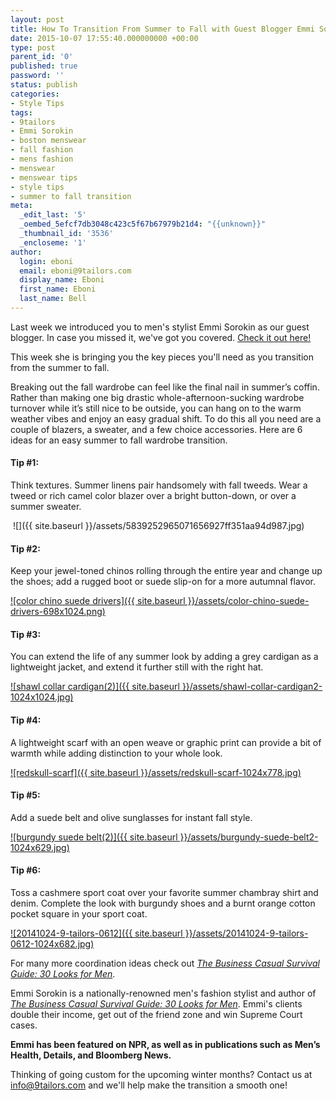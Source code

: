```yaml
---
layout: post
title: How To Transition From Summer to Fall with Guest Blogger Emmi Sorokin
date: 2015-10-07 17:55:40.000000000 +00:00
type: post
parent_id: '0'
published: true
password: ''
status: publish
categories:
- Style Tips
tags:
- 9tailors
- Emmi Sorokin
- boston menswear
- fall fashion
- mens fashion
- menswear
- menswear tips
- style tips
- summer to fall transition
meta:
  _edit_last: '5'
  _oembed_5efcf7db3048c423c5f67b67979b21d4: "{{unknown}}"
  _thumbnail_id: '3536'
  _encloseme: '1'
author:
  login: eboni
  email: eboni@9tailors.com
  display_name: Eboni
  first_name: Eboni
  last_name: Bell
---
```

Last week we introduced you to men's stylist Emmi Sorokin as our guest blogger. In case you missed it, we've got you covered. [Check it out here!](http://blog.9tailors.com/2015/10/meet-mens-fashion-stylist-guest-blogger-emmi-sorokin/)

This week she is bringing you the key pieces you'll need as you transition from the summer to fall.

Breaking out the fall wardrobe can feel like the final nail in summer’s coffin. Rather than making one big drastic whole-afternoon-sucking wardrobe turnover while it’s still nice to be outside, you can hang on to the warm weather vibes and enjoy an easy gradual shift. To do this all you need are a couple of blazers, a sweater, and a few choice accessories. Here are 6 ideas for an easy summer to fall wardrobe transition.

#### Tip #1:

Think textures. Summer linens pair handsomely with fall tweeds. Wear a tweed or rich camel color blazer over a bright button-down, or over a summer sweater.

 ![]({{ site.baseurl }}/assets/5839252965071656927ff351aa94d987.jpg)[  
](http://blog.9tailors.com/uploads/2015/10/20150526-9tailors-1466.jpg)

#### Tip #2:

Keep your jewel-toned chinos rolling through the entire year and change up the shoes; add a rugged boot or suede slip-on for a more autumnal flavor.

[![color chino suede drivers]({{ site.baseurl }}/assets/color-chino-suede-drivers-698x1024.png)](http://blog.9tailors.com/uploads/2015/10/color-chino-suede-drivers.png)

#### Tip #3:

You can extend the life of any summer look by adding a grey cardigan as a lightweight jacket, and extend it further still with the right hat.

[![shawl collar cardigan(2)]({{ site.baseurl }}/assets/shawl-collar-cardigan2-1024x1024.jpg)](http://blog.9tailors.com/uploads/2015/10/shawl-collar-cardigan2.jpg)

#### Tip #4:

A lightweight scarf with an open weave or graphic print can provide a bit of warmth while adding distinction to your whole look.

[![redskull-scarf]({{ site.baseurl }}/assets/redskull-scarf-1024x778.jpg)](http://blog.9tailors.com/uploads/redskull-scarf.jpg)

#### Tip #5:

Add a suede belt and olive sunglasses for instant fall style.

[![burgundy suede belt(2)]({{ site.baseurl }}/assets/burgundy-suede-belt2-1024x629.jpg)](http://blog.9tailors.com/uploads/burgundy-suede-belt2.jpg)

#### Tip #6:

Toss a cashmere sport coat over your favorite summer chambray shirt and denim. Complete the look with burgundy shoes and a burnt orange cotton pocket square in your sport coat.

[![20141024-9-tailors-0612]({{ site.baseurl }}/assets/20141024-9-tailors-0612-1024x682.jpg)](http://blog.9tailors.com/uploads/2015/10/20141024-9-tailors-0612.jpg)

For many more coordination ideas check out [_The Business Casual Survival Guide: 30 Looks for Men_](http://www.amazon.com/The-Business-Casual-Survival-Guide/dp/0615925138/).

Emmi Sorokin is a nationally-renowned men's fashion stylist and author of [_The Business Casual Survival Guide: 30 Looks for Men_](http://www.amazon.com/The-Business-Casual-Survival-Guide/dp/0615925138/). Emmi's clients double their income, get out of the friend zone and win Supreme Court cases.

**Emmi has been featured on NPR, as well as in publications such as Men’s Health, Details, and Bloomberg News.**

Thinking of going custom for the upcoming winter months? Contact us at info@9tailors.com and we'll help make the transition a smooth one!